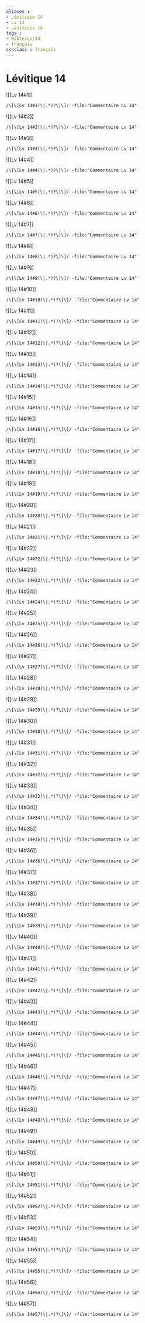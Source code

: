 ```yaml
---
aliases : 
- Lévitique 14
- Lv 14
- Leviticus 14
tags : 
- Bible/Lv/14
- français
cssclass : français
---
```


# Lévitique 14

![[Lv 14#1]]

```query
/\[\[Lv 14#1(\|.*)?\]\]/ -file:"Commentaire Lv 14"
```

![[Lv 14#2]]

```query
/\[\[Lv 14#2(\|.*)?\]\]/ -file:"Commentaire Lv 14"
```

![[Lv 14#3]]

```query
/\[\[Lv 14#3(\|.*)?\]\]/ -file:"Commentaire Lv 14"
```

![[Lv 14#4]]

```query
/\[\[Lv 14#4(\|.*)?\]\]/ -file:"Commentaire Lv 14"
```

![[Lv 14#5]]

```query
/\[\[Lv 14#5(\|.*)?\]\]/ -file:"Commentaire Lv 14"
```

![[Lv 14#6]]

```query
/\[\[Lv 14#6(\|.*)?\]\]/ -file:"Commentaire Lv 14"
```

![[Lv 14#7]]

```query
/\[\[Lv 14#7(\|.*)?\]\]/ -file:"Commentaire Lv 14"
```

![[Lv 14#8]]

```query
/\[\[Lv 14#8(\|.*)?\]\]/ -file:"Commentaire Lv 14"
```

![[Lv 14#9]]

```query
/\[\[Lv 14#9(\|.*)?\]\]/ -file:"Commentaire Lv 14"
```

![[Lv 14#10]]

```query
/\[\[Lv 14#10(\|.*)?\]\]/ -file:"Commentaire Lv 14"
```

![[Lv 14#11]]

```query
/\[\[Lv 14#11(\|.*)?\]\]/ -file:"Commentaire Lv 14"
```

![[Lv 14#12]]

```query
/\[\[Lv 14#12(\|.*)?\]\]/ -file:"Commentaire Lv 14"
```

![[Lv 14#13]]

```query
/\[\[Lv 14#13(\|.*)?\]\]/ -file:"Commentaire Lv 14"
```

![[Lv 14#14]]

```query
/\[\[Lv 14#14(\|.*)?\]\]/ -file:"Commentaire Lv 14"
```

![[Lv 14#15]]

```query
/\[\[Lv 14#15(\|.*)?\]\]/ -file:"Commentaire Lv 14"
```

![[Lv 14#16]]

```query
/\[\[Lv 14#16(\|.*)?\]\]/ -file:"Commentaire Lv 14"
```

![[Lv 14#17]]

```query
/\[\[Lv 14#17(\|.*)?\]\]/ -file:"Commentaire Lv 14"
```

![[Lv 14#18]]

```query
/\[\[Lv 14#18(\|.*)?\]\]/ -file:"Commentaire Lv 14"
```

![[Lv 14#19]]

```query
/\[\[Lv 14#19(\|.*)?\]\]/ -file:"Commentaire Lv 14"
```

![[Lv 14#20]]

```query
/\[\[Lv 14#20(\|.*)?\]\]/ -file:"Commentaire Lv 14"
```

![[Lv 14#21]]

```query
/\[\[Lv 14#21(\|.*)?\]\]/ -file:"Commentaire Lv 14"
```

![[Lv 14#22]]

```query
/\[\[Lv 14#22(\|.*)?\]\]/ -file:"Commentaire Lv 14"
```

![[Lv 14#23]]

```query
/\[\[Lv 14#23(\|.*)?\]\]/ -file:"Commentaire Lv 14"
```

![[Lv 14#24]]

```query
/\[\[Lv 14#24(\|.*)?\]\]/ -file:"Commentaire Lv 14"
```

![[Lv 14#25]]

```query
/\[\[Lv 14#25(\|.*)?\]\]/ -file:"Commentaire Lv 14"
```

![[Lv 14#26]]

```query
/\[\[Lv 14#26(\|.*)?\]\]/ -file:"Commentaire Lv 14"
```

![[Lv 14#27]]

```query
/\[\[Lv 14#27(\|.*)?\]\]/ -file:"Commentaire Lv 14"
```

![[Lv 14#28]]

```query
/\[\[Lv 14#28(\|.*)?\]\]/ -file:"Commentaire Lv 14"
```

![[Lv 14#29]]

```query
/\[\[Lv 14#29(\|.*)?\]\]/ -file:"Commentaire Lv 14"
```

![[Lv 14#30]]

```query
/\[\[Lv 14#30(\|.*)?\]\]/ -file:"Commentaire Lv 14"
```

![[Lv 14#31]]

```query
/\[\[Lv 14#31(\|.*)?\]\]/ -file:"Commentaire Lv 14"
```

![[Lv 14#32]]

```query
/\[\[Lv 14#32(\|.*)?\]\]/ -file:"Commentaire Lv 14"
```

![[Lv 14#33]]

```query
/\[\[Lv 14#33(\|.*)?\]\]/ -file:"Commentaire Lv 14"
```

![[Lv 14#34]]

```query
/\[\[Lv 14#34(\|.*)?\]\]/ -file:"Commentaire Lv 14"
```

![[Lv 14#35]]

```query
/\[\[Lv 14#35(\|.*)?\]\]/ -file:"Commentaire Lv 14"
```

![[Lv 14#36]]

```query
/\[\[Lv 14#36(\|.*)?\]\]/ -file:"Commentaire Lv 14"
```

![[Lv 14#37]]

```query
/\[\[Lv 14#37(\|.*)?\]\]/ -file:"Commentaire Lv 14"
```

![[Lv 14#38]]

```query
/\[\[Lv 14#38(\|.*)?\]\]/ -file:"Commentaire Lv 14"
```

![[Lv 14#39]]

```query
/\[\[Lv 14#39(\|.*)?\]\]/ -file:"Commentaire Lv 14"
```

![[Lv 14#40]]

```query
/\[\[Lv 14#40(\|.*)?\]\]/ -file:"Commentaire Lv 14"
```

![[Lv 14#41]]

```query
/\[\[Lv 14#41(\|.*)?\]\]/ -file:"Commentaire Lv 14"
```

![[Lv 14#42]]

```query
/\[\[Lv 14#42(\|.*)?\]\]/ -file:"Commentaire Lv 14"
```

![[Lv 14#43]]

```query
/\[\[Lv 14#43(\|.*)?\]\]/ -file:"Commentaire Lv 14"
```

![[Lv 14#44]]

```query
/\[\[Lv 14#44(\|.*)?\]\]/ -file:"Commentaire Lv 14"
```

![[Lv 14#45]]

```query
/\[\[Lv 14#45(\|.*)?\]\]/ -file:"Commentaire Lv 14"
```

![[Lv 14#46]]

```query
/\[\[Lv 14#46(\|.*)?\]\]/ -file:"Commentaire Lv 14"
```

![[Lv 14#47]]

```query
/\[\[Lv 14#47(\|.*)?\]\]/ -file:"Commentaire Lv 14"
```

![[Lv 14#48]]

```query
/\[\[Lv 14#48(\|.*)?\]\]/ -file:"Commentaire Lv 14"
```

![[Lv 14#49]]

```query
/\[\[Lv 14#49(\|.*)?\]\]/ -file:"Commentaire Lv 14"
```

![[Lv 14#50]]

```query
/\[\[Lv 14#50(\|.*)?\]\]/ -file:"Commentaire Lv 14"
```

![[Lv 14#51]]

```query
/\[\[Lv 14#51(\|.*)?\]\]/ -file:"Commentaire Lv 14"
```

![[Lv 14#52]]

```query
/\[\[Lv 14#52(\|.*)?\]\]/ -file:"Commentaire Lv 14"
```

![[Lv 14#53]]

```query
/\[\[Lv 14#53(\|.*)?\]\]/ -file:"Commentaire Lv 14"
```

![[Lv 14#54]]

```query
/\[\[Lv 14#54(\|.*)?\]\]/ -file:"Commentaire Lv 14"
```

![[Lv 14#55]]

```query
/\[\[Lv 14#55(\|.*)?\]\]/ -file:"Commentaire Lv 14"
```

![[Lv 14#56]]

```query
/\[\[Lv 14#56(\|.*)?\]\]/ -file:"Commentaire Lv 14"
```

![[Lv 14#57]]

```query
/\[\[Lv 14#57(\|.*)?\]\]/ -file:"Commentaire Lv 14"
```


